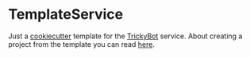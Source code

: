 # TemplateService
Just a [cookiecutter](https://github.com/cookiecutter/cookiecutter) template for the [TrickyBot](https://github.com/TrickyBestia/TrickyBot) service.
About creating a project from the template you can read [here](https://cookiecutter.readthedocs.io/en/1.7.2/usage.html#generate-your-project).